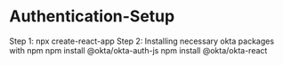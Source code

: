 # Authentication-Setup

Step 1: npx create-react-app <your-app-name>
Step 2: Installing necessary okta packages with npm 
        npm install @okta/okta-auth-js
        npm install @okta/okta-react
